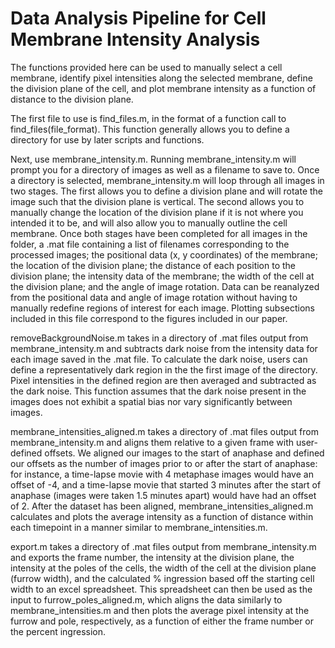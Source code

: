 # Data Analysis Pipeline for Cell Membrane Intensity Analysis
The functions provided here can be used to manually select a cell membrane, identify pixel intensities along the selected membrane, define the division plane of the cell, and plot membrane intensity as a function of distance to the division plane.

The first file to use is find_files.m, in the format of a function call to find_files(file_format). This function generally allows you to define a directory for use by later scripts and functions.

Next, use membrane_intensity.m. Running membrane_intensity.m will prompt you for a directory of images as well as a filename to save to. Once a directory is selected, membrane_intensity.m will loop through all images in two stages. The first allows you to define a division plane and will rotate the image such that the division plane is vertical. The second allows you to manually change the location of the division plane if it is not where you intended it to be, and will also allow you to manually outline the cell membrane. Once both stages have been completed for all images in the folder, a .mat file containing a list of filenames corresponding to the processed images; the positional data (x, y coordinates) of the membrane; the location of the division plane; the distance of each position to the division plane; the intensity data of the membrane; the width of the cell at the division plane; and the angle of image rotation. Data can be reanalyzed from the positional data and angle of image rotation without having to manually redefine regions of interest for each image. Plotting subsections included in this file correspond to the figures included in our paper.

removeBackgroundNoise.m takes in a directory of .mat files output from membrane_intensity.m and subtracts dark noise from the intensity data for each image saved in the .mat file. To calculate the dark noise, users can define a representatively dark region in the the first image of the directory. Pixel intensities in the defined region are then averaged and subtracted as the dark noise. This function assumes that the dark noise present in the images does not exhibit a spatial bias nor vary significantly between images.

membrane_intensities_aligned.m takes a directory of .mat files output from membrane_intensity.m and aligns them relative to a given frame with user-defined offsets. We aligned our images to the start of anaphase and defined our offsets as the number of images prior to or after the start of anaphase: for instance, a time-lapse movie with 4 metaphase images would have an offset of -4, and a time-lapse movie that started 3 minutes after the start of anaphase (images were taken 1.5 minutes apart) would have had an offset of 2. After the dataset has been aligned, membrane_intensities_aligned.m calculates and plots the average intensity as a function of distance within each timepoint in a manner similar to membrane_intensities.m.

export.m takes a directory of .mat files output from membrane_intensity.m and exports the frame number, the intensity at the division plane, the intensity at the poles of the cells, the width of the cell at the division plane (furrow width), and the calculated % ingression based off the starting cell width to an excel spreadsheet. This spreadsheet can then be used as the input to furrow_poles_aligned.m, which aligns the data similarly to membrane_intensities.m and then plots the average pixel intensity at the furrow and pole, respectively, as a function of either the frame number or the percent ingression. 
